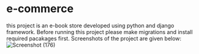 # e-commerce
this project is an e-book store developed using python and django framework.
Before running this project please make migrations and install required pacakages first.
Screenshots of the project are given below:
![Screenshot (176)](https://user-images.githubusercontent.com/66542933/177369398-711e88e5-e976-4d8b-a21c-bfd32177644c.png)
